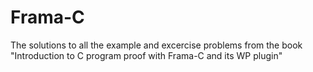 # Frama-C
The solutions to all the example and excercise problems from the book "Introduction to C program proof with Frama-C and its WP plugin"

